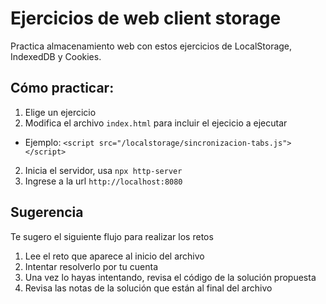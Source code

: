 # Ejercicios de web client storage

Practica almacenamiento web con estos ejercicios de LocalStorage, IndexedDB y Cookies.

## Cómo practicar:

1. Elige un ejercicio 
2. Modifica el archivo `index.html` para incluir el ejecicio a ejecutar
  - Ejemplo: ```<script src="/localstorage/sincronizacion-tabs.js"></script>```
2. Inicia el servidor, usa ```npx http-server```
3. Ingrese a la url ```http://localhost:8080```

## Sugerencia

Te sugero el siguiente flujo para realizar los retos

1. Lee el reto que aparece al inicio del archivo
2. Intentar resolverlo por tu cuenta
3. Una vez lo hayas intentando, revisa el código de la solución propuesta
4. Revisa las notas de la solución que están al final del archivo



